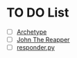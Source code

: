 # TO DO List

- [ ] [Archetype](obsidian://open?vault=cybersecNotes&file=Writeups%2FHTB%2FVery%20Easy%2FArchetype%2FTO%20DO)
- [ ] [John The Reapper](obsidian://open?vault=cybersecNotes&file=Cheat%20Sheet%2FJohn%20The%20Reapper%20TO%20DO)
- [ ] [responder.py](obsidian://open?vault=cybersecNotes&file=Troubleshooting%2Fresponder.py%20Daemon%20TO%20DO)
